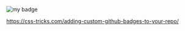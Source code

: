 ![my badge](https://badgen.net/badge/hello/world/red?icon=firefox)

https://css-tricks.com/adding-custom-github-badges-to-your-repo/
